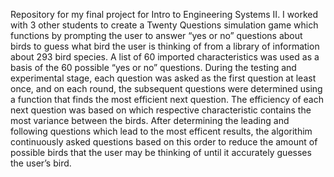 Repository for my final project for Intro to Engineering Systems II. 
I worked with 3 other students to create a Twenty Questions simulation game which functions by prompting the user to answer “yes or no” questions about birds to guess what bird the user is thinking of from a library of information about 293 bird species. A list of 60 imported characteristics was used as a basis of the 60 possible  “yes or no” questions. During the testing and experimental stage, each question was asked as the first question at least once, and on each round, the subsequent questions were determined using a function that finds the most efficient next question. The efficiency of each next question was based on which respective characteristic contains the most variance between the birds. After determining the leading and following questions which lead to the most efficent results, the algorithim continuously asked questions based on this order to reduce the amount of possible birds that the user may be thinking of until it accurately guesses the user’s bird. 
